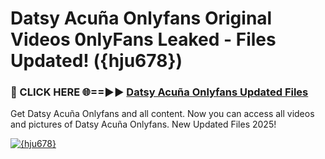 # Datsy Acuña Onlyfans Original Videos 0nlyFans Leaked - Files Updated! ({hju678})

<h3>🔴 CLICK HERE 🌐==►► <a href="https://wtach.club/leakvideo/" rel="nofollow">Datsy Acuña Onlyfans Updated Files</a></h3>

Get Datsy Acuña Onlyfans and all content. Now you can access all videos and pictures of Datsy Acuña Onlyfans. New Updated Files 2025!

[![{hju678}](https://i.imgur.com/PQ7UWWw.gif)](https://wtach.club/leakvideo/)